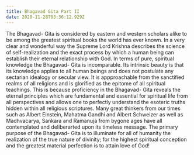 ```yaml
---
title: Bhagavad Gita Part II
date: 2020-11-28T03:36:12.929Z
---
```

The Bhagavad- Gita is considered by eastern and western scholars alike to be among the greatest spiritual books the world has ever known. In a very clear and wonderful way the Supreme Lord Krishna describes the science of self-realization and the exact process by which a human being can establish their eternal relationship with God. In terms of pure, spiritual knowledge the Bhagavad- Gita is incomparable. Its intrinsic beauty is that its knowledge applies to all human beings and does not postulate any sectarian idealogy or secular view. It is appproachable from the sanctified realms of all religions and is glorified as the epitome of all spiritual teachings. This is because proficiency in the Bhagavad- Gita reveals the eternal principles which are fundamental and essential for spiritual life from all perspectives and allows one to perfectly understand the esoteric truths hidden within all religious scriptures. Many great thinkers from our times such as Albert Einstein, Mahatma Gandhi and Albert Schweizer as well as Madhvacarya, Sankara and Ramanuja from bygone ages have all contemplated and deliberarted upon its timeless message. The primary purpose of the Bhagavad- Gita is to illuminate for all of humanity the realization of the true nature of divinity; for the highest spiritual conception and the greatest material perfection is to attain love of God!